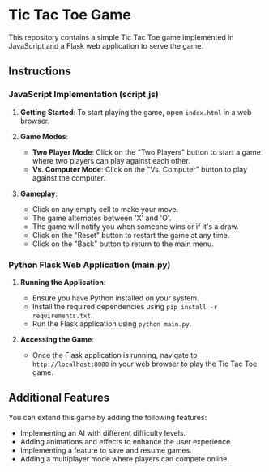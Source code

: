# Tic Tac Toe Game

This repository contains a simple Tic Tac Toe game implemented in JavaScript and a Flask web application to serve the game.

## Instructions

### JavaScript Implementation (script.js)

1. **Getting Started**: To start playing the game, open `index.html` in a web browser.

2. **Game Modes**:
   - **Two Player Mode**: Click on the "Two Players" button to start a game where two players can play against each other.
   - **Vs. Computer Mode**: Click on the "Vs. Computer" button to play against the computer.

3. **Gameplay**:
   - Click on any empty cell to make your move.
   - The game alternates between 'X' and 'O'.
   - The game will notify you when someone wins or if it's a draw.
   - Click on the "Reset" button to restart the game at any time.
   - Click on the "Back" button to return to the main menu.

### Python Flask Web Application (main.py)

1. **Running the Application**:
   - Ensure you have Python installed on your system.
   - Install the required dependencies using `pip install -r requirements.txt`.
   - Run the Flask application using `python main.py`.

2. **Accessing the Game**:
   - Once the Flask application is running, navigate to `http://localhost:8080` in your web browser to play the Tic Tac Toe game.

## Additional Features

You can extend this game by adding the following features:
- Implementing an AI with different difficulty levels.
- Adding animations and effects to enhance the user experience.
- Implementing a feature to save and resume games.
- Adding a multiplayer mode where players can compete online.

